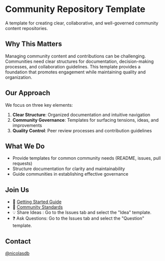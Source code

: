 # Community Repository Template

A template for creating clear, collaborative, and well-governed community content repositories.

## Why This Matters

Managing community content and contributions can be challenging. Communities need clear structures for documentation, decision-making processes, and collaboration guidelines. This template provides a foundation that promotes engagement while maintaining quality and organization.

## Our Approach

We focus on three key elements:

1. **Clear Structure**: Organized documentation and intuitive navigation
2. **Community Governance**: Templates for surfacing tensions, ideas, and improvements
3. **Quality Control**: Peer review processes and contribution guidelines

## What We Do

- Provide templates for common community needs (README, issues, pull requests)
- Structure documentation for clarity and maintainability
- Guide communities in establishing effective governance

## Join Us

- 🤝 [Getting Started Guide](docs/guides/getting-started.md)
- 📜 [Community Standards](CODE_OF_CONDUCT.md)
- 💡 Share Ideas : Go to the Issues tab and select the "Idea" template.
- ❓ Ask Questions: Go to the Issues tab and select the "Question" template.

## Contact

[@nicolasdb](https://github.com/nicolasdb)

